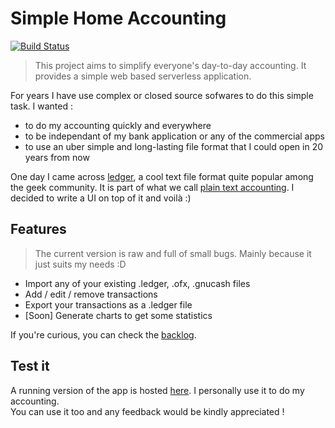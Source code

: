 # Simple Home Accounting

[![Build Status](https://travis-ci.org/Benlenem/ledger-charts.svg?branch=develop)](https://travis-ci.org/Benlenem/ledger-charts)

> This project aims to simplify everyone's day-to-day accounting. It provides a simple web based serverless application.

For years I have use complex or closed source sofwares to do this simple task. I wanted :
- to do my accounting quickly and everywhere
- to be independant of my bank application or any of the commercial apps
- to use an uber simple and long-lasting file format that I could open  in 20 years from now

One day I came across [ledger](https://www.ledger-cli.org/), a cool text file format quite popular among the geek community. It is part of what we call [plain text accounting](http://plaintextaccounting.org). I decided to write a UI on top of it and voilà :)

## Features

> The current version is raw and full of small bugs. Mainly because it just suits my needs :D

- Import any of your existing .ledger, .ofx, .gnucash files
- Add / edit / remove transactions
- Export your transactions as a .ledger file
- [Soon] Generate charts to get some statistics

If you're curious, you can check the [backlog](https://github.com/Benlenem/ledger-charts/projects).

## Test it

A running version of the app is hosted [here](https://ledger-ui.firebaseapp.com/). I personally use it to do my accounting.</br>You can use it too and any feedback would be kindly appreciated !
